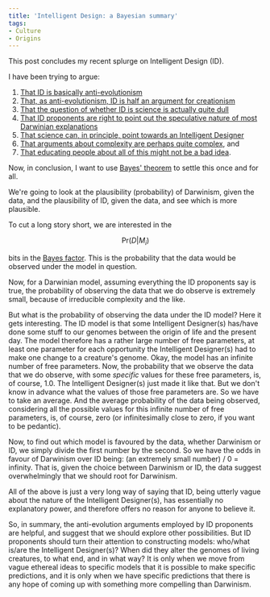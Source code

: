 ```yaml
---
title: 'Intelligent Design: a Bayesian summary'
tags:
- Culture
- Origins
---
```

This post concludes my recent splurge on Intelligent Design (ID).

I have been trying to argue:

1. <a href="/2010/11/23/michael-behe-what-is-intelligent-design/">That ID is basically anti-evolutionism</a>
1. <a href="/2010/11/23/is-intelligent-design-creationism/">That, as anti-evolutionism, ID is half an argument for creationism</a>
1. <a href="/2010/11/23/is-intelligent-design-science/">That the question of whether ID is science is actually quite dull</a>
1. <a href="/2010/11/24/darwinian-speculations/">That ID proponents are right to point out the speculative nature of most Darwinian explanations</a>
1. <a href="/2010/11/24/can-science-point-to-an-intelligent-designer/">That science can, in principle, point towards an Intelligent Designer</a>
1. <a href="/2010/11/24/complexity-and-design/">That arguments about complexity are perhaps quite complex</a>, and
1. <a href="/2010/11/24/should-intelligent-design-be-taught-in-schools/">That educating people about all of this might not be a bad idea</a>.

Now, in conclusion, I want to use <a href="http://en.wikipedia.org/wiki/Bayes_theorem">Bayes' theorem</a> to settle this once and for all.

We're going to look at the plausibility (probability) of Darwinism, given the data, and the plausibility of ID, given the data, and see which is more plausible.

To cut a long story short, we are interested in the

$$\mathrm{Pr}(D|M_i)$$

bits in the <a href="http://en.wikipedia.org/wiki/Bayes_factor">Bayes factor</a>. This is the probability that the data would be observed under the model in question.

Now, for a Darwinian model, assuming everything the ID proponents say is true, the probability of observing the data that we do observe is extremely small, because of irreducible complexity and the like.

But what is the probability of observing the data under the ID model? Here it gets interesting. The ID model is that some Intelligent Designer(s) has/have done some stuff to our genomes between the origin of life and the present day. The model therefore has a rather large number of free parameters, at least one parameter for each opportunity the Intelligent Designer(s) had to make one change to a creature's genome. Okay, the model has an infinite number of free parameters. Now, the probability that we observe the data that we do observe, with some <em>specific</em> values for these free parameters, is, of course, 1.0. The Intelligent Designer(s) just made it like that. But we don't know in advance what the values of those free parameters are. So we have to take an average. And the average probability of the data being observed, considering all the possible values for this infinite number of free parameters, is, of course, zero (or infinitesimally close to zero, if you want to be pedantic).

Now, to find out which model is favoured by the data, whether Darwinism or ID, we simply divide the first number by the second. So we have the odds in favour of Darwinism over ID being: (an extremely small number) / 0 = infinity. That is, given the choice between Darwinism or ID, the data suggest overwhelmingly that we should root for Darwinism.

All of the above is just a very long way of saying that ID, being utterly vague about the nature of the Intelligent Designer(s), has essentially no explanatory power, and therefore offers no reason for anyone to believe it.

So, in summary, the anti-evolution arguments employed by ID proponents are helpful, and suggest that we should explore other possibilities. But ID proponents should turn their attention to constructing models: who/what is/are the Intelligent Designer(s)? When did they alter the genomes of living creatures, to what end, and in what way? It is only when we move from vague ethereal ideas to specific models that it is possible to make specific predictions, and it is only when we have specific predictions that there is any hope of coming up with something more compelling than Darwinism.
